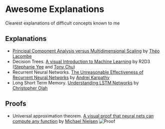# Awesome Explanations
Clearest explanations of difficult concepts known to me

## Explanations
* [Principal Component Analysis versus Multidimensional Scaling](https://tlacombe.github.io/teaching/notesCoursINF556/cours1.pdf) by [Théo Lacombe](https://tlacombe.github.io/)
* Decision Trees. [A visual Introduction to Machine Learning](http://www.r2d3.us/visual-intro-to-machine-learning-part-1/) by R2D3 ([Stephanie Yee](https://stephanie-yee.com/) and [Tony Chu](https://tonyhschu.ca/))
* Recurrent Neural Networks. [The Unreasonable Effectiveness of Recurrent Neural Networks](https://karpathy.github.io/2015/05/21/rnn-effectiveness/) by [Andrej Karpathy](http://karpathy.github.io/)
* Long Short Term Memory. [Understanding LSTM Networks](https://colah.github.io/posts/2015-08-Understanding-LSTMs/) by [Christopher Olah](https://colah.github.io/)
## Proofs
*  Universal approximation theorem. [A visual proof that neural nets can compute any function](http://neuralnetworksanddeeplearning.com/chap4.html) by [Michael Nielsen](http://michaelnielsen.org/) ![Proof](https://img.shields.io/badge/-explanation-brightgreen)

<!--stackedit_data:
eyJoaXN0b3J5IjpbLTEyNjI2NDQ4NjQsMTQ0NzYyMTI2NiwtOT
gxMjI1ODg1LDc0MzM1ODUwMCw4NjgyMDkyMTMsNDI3MTkxMTA5
LC0xOTEwMTU5MzhdfQ==
-->